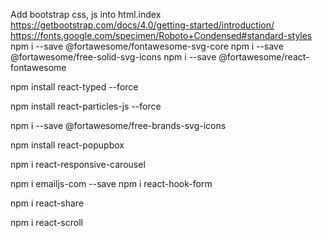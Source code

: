 Add bootstrap css, js into html.index
https://getbootstrap.com/docs/4.0/getting-started/introduction/
https://fonts.google.com/specimen/Roboto+Condensed#standard-styles
npm i --save @fortawesome/fontawesome-svg-core
npm i --save @fortawesome/free-solid-svg-icons 
npm i --save @fortawesome/react-fontawesome

npm install react-typed --force 

npm install react-particles-js --force

npm i --save @fortawesome/free-brands-svg-icons

npm install react-popupbox

 npm i react-responsive-carousel

 npm i emailjs-com --save
 npm i react-hook-form


 npm i react-share

 npm i react-scroll